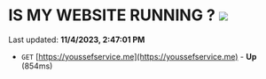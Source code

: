 # IS MY WEBSITE RUNNING ? [![](https://img.shields.io/static/v1?label=Sponsor&message=%E2%9D%A4&logo=GitHub&color=%23fe8e86)](https://github.com/sponsors/<username>)

Last updated: **11/4/2023, 2:47:01 PM**

- `GET` [https://youssefservice.me](https://youssefservice.me) - **Up** (854ms)
